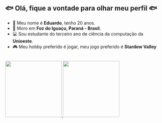 <h2>🐟 Olá, fique a vontade para olhar meu perfil 🐟</h2>


- 📄 Meu nome é <b>Eduardo</b>, tenho 20 anos.
- 📍 Moro em <b>Foz do Iguaçu, Paraná - Brasil</b>.
- 💻 Sou estudante do terceiro ano de ciência da computação da <b>Unioeste</b>.
- 🎮 Meu hobby preferido é jogar, meu jogo preferido é <b>Stardew Valley</b>
<br>

<div>
<a href="github.com/PeixeCC">
<img height=180em" src="https://github-readme-stats.vercel.app/api?username=PeixeCC&count_private=true&show_icons=true&theme=cobalt&include_all_commits=true"/>
<img height="180em" src="https://github-readme-stats.vercel.app/api/top-langs/?username=PeixeCC&theme=cobalt&layout=compact&langs=count"/>
  

</div>
                                                                                                                                                                                                                               

